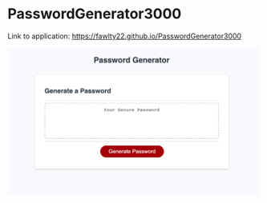 # PasswordGenerator3000

Link to application: https://fawlty22.github.io/PasswordGenerator3000

![ScreenShot](./assets/images/screenshot.png)